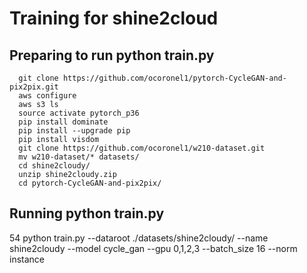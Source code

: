 # Training for shine2cloud

## Preparing to run python train.py 
      git clone https://github.com/ocoronel1/pytorch-CycleGAN-and-pix2pix.git
      aws configure
      aws s3 ls
      source activate pytorch_p36
      pip install dominate
      pip install --upgrade pip
      pip install visdom
      git clone https://github.com/ocoronel1/w210-dataset.git
      mv w210-dataset/* datasets/
      cd shine2cloudy/
      unzip shine2cloudy.zip 
      cd pytorch-CycleGAN-and-pix2pix/

## Running python train.py
   54  python train.py --dataroot ./datasets/shine2cloudy/ --name shine2cloudy --model cycle_gan --gpu 0,1,2,3  --batch_size 16 --norm instance

